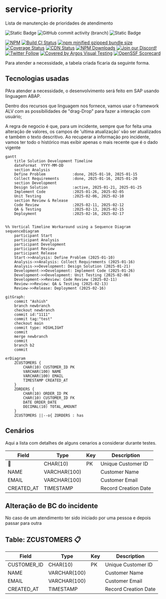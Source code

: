 # service-priority
 Lista de manutenção de prioridades de atendimento

![Static Badge](https://img.shields.io/badge/development-abap-blue)
![GitHub commit activity (branch)](https://img.shields.io/github/commit-activity/t/edmilson-nascimento/service-priority)
![Static Badge](https://img.shields.io/badge/thiago_barcellos-abap-green)


[![NPM](https://img.shields.io/npm/v/mermaid)](https://www.npmjs.com/package/mermaid)
[![Build CI Status](https://github.com/mermaid-js/mermaid/actions/workflows/build.yml/badge.svg)](https://github.com/mermaid-js/mermaid/actions/workflows/build.yml)
[![npm minified gzipped bundle size](https://img.shields.io/bundlephobia/minzip/mermaid)](https://bundlephobia.com/package/mermaid)
[![Coverage Status](https://codecov.io/github/mermaid-js/mermaid/branch/develop/graph/badge.svg)](https://app.codecov.io/github/mermaid-js/mermaid/tree/develop)
[![CDN Status](https://img.shields.io/jsdelivr/npm/hm/mermaid)](https://www.jsdelivr.com/package/npm/mermaid)
[![NPM Downloads](https://img.shields.io/npm/dm/mermaid)](https://www.npmjs.com/package/mermaid)
[![Join our Discord!](https://img.shields.io/static/v1?message=join%20chat&color=9cf&logo=discord&label=discord)](https://discord.gg/AgrbSrBer3)
[![Twitter Follow](https://img.shields.io/badge/Social-mermaidjs__-blue?style=social&logo=X)](https://twitter.com/mermaidjs_)
[![Covered by Argos Visual Testing](https://argos-ci.com/badge.svg)](https://argos-ci.com?utm_source=mermaid&utm_campaign=oss)
[![OpenSSF Scorecard](https://api.securityscorecards.dev/projects/github.com/mermaid-js/mermaid/badge)](https://securityscorecards.dev/viewer/?uri=github.com/mermaid-js/mermaid)


Para atender a necessidade, a tabela criada ficaria da seguinte forma.

## Tecnologias usadas
PAra atender a necessidade, o desenvolvimento será feito em SAP usando linguagem ABAP.

Dentro dos recursos que linguagem nos fornece, vamos usar o framework ALV com as possibilidades de "drag-Drop" para fazer a interação com usuário;

A regra de negocio é que, para um incidente, sempre que for feita uma alteração de valores, os campos de 'ultima atualização' vão ser atualizados e também o texto descritivo.
Ao recuperar a informação pro incidente, vamos ter todo o histórico mas exibir apenas o mais recente que é o dado vigente


```mermaid
gantt
    title Solution Development Timeline
    dateFormat  YYYY-MM-DD
    section Analysis
    Define Problem            :done, 2025-01-10, 2025-01-15
    Collect Requirements      :done, 2025-01-16, 2025-01-20
    section Development
    Design Solution           :active, 2025-01-21, 2025-01-25
    Implement Code            :2025-01-26, 2025-02-05
    Unit Testing              :2025-02-06, 2025-02-10
    section Review & Release
    Code Review               :2025-02-11, 2025-02-12
    QA & Testing              :2025-02-13, 2025-02-15
    Deployment                :2025-02-16, 2025-02-17
```


```mermaid

%% Vertical Timeline Workaround using a Sequence Diagram
sequenceDiagram
    participant Start
    participant Analysis
    participant Development
    participant Review
    participant Release
    Start->>Analysis: Define Problem (2025-01-10)
    Analysis->>Analysis: Collect Requirements (2025-01-16)
    Analysis->>Development: Design Solution (2025-01-21)
    Development->>Development: Implement Code (2025-01-26)
    Development->>Development: Unit Testing (2025-02-06)
    Development->>Review: Code Review (2025-02-11)
    Review->>Review: QA & Testing (2025-02-13)
    Review->>Release: Deployment (2025-02-16)

```

```mermaid
gitGraph:
    commit "Ashish"
    branch newbranch
    checkout newbranch
    commit id:"1111"
    commit tag:"test"
    checkout main
    commit type: HIGHLIGHT
    commit
    merge newbranch
    commit
    branch b2
    commit

```


```mermaid
erDiagram
    ZCUSTOMERS {
        CHAR(10) CUSTOMER_ID PK
        VARCHAR(100) NAME
        VARCHAR(100) EMAIL
        TIMESTAMP CREATED_AT
    }
    ZORDERS {
        CHAR(10) ORDER_ID PK
        CHAR(10) CUSTOMER_ID FK
        DATE ORDER_DATE
        DECIMAL(10) TOTAL_AMOUNT
    }
    ZCUSTOMERS ||--o{ ZORDERS : has

```



## Cenários

Aqui a lista com detalhes de alguns cenarios a considerar durante testes.


| Field        | Type         | Key | Description           |
|-------------|-------------|-----|----------------------|
| 🔗 | CHAR(10)     | PK  | Unique Customer ID   |
| NAME        | VARCHAR(100) |     | Customer Name        |
| EMAIL       | VARCHAR(100) |     | Customer Email       |
| CREATED_AT  | TIMESTAMP    |     | Record Creation Date |


## Alteração de BC do incidente
No caso de um atendimento ter sido iniciado por uma pessoa e depois passar para outra


## Table: ZCUSTOMERS 📋

| Field        | Type         | Key | Description           |
|-------------|-------------|-----|----------------------|
| CUSTOMER_ID | CHAR(10)     | PK  | Unique Customer ID   |
| NAME        | VARCHAR(100) |     | Customer Name        |
| EMAIL       | VARCHAR(100) |     | Customer Email       |
| CREATED_AT  | TIMESTAMP    |     | Record Creation Date |
